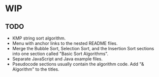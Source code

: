 # WIP

## TODO

- KMP string sort algorithm.
- Menu with anchor links to the nested README files.
- Merge the Bubble Sort, Selection Sort, and the Insertion Sort sections into one section called "Basic Sort Algorithms".
- Separate JavaScript and Java example files.
- Pseudocode sections usually contain the algorithm code. Add "& Algorithm" to the titles.

